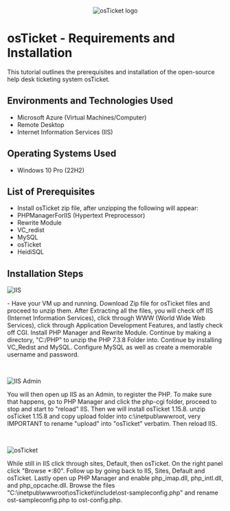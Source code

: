 <p align="center">
<img src="https://i.imgur.com/Clzj7Xs.png" alt="osTicket logo"/>
</p>

<h1>osTicket - Requirements and Installation</h1>
This tutorial outlines the prerequisites and installation of the open-source help desk ticketing system osTicket.<br />

<h2>Environments and Technologies Used</h2>

- Microsoft Azure (Virtual Machines/Computer)
- Remote Desktop
- Internet Information Services (IIS)

<h2>Operating Systems Used </h2>

- Windows 10 Pro</b> (22H2)

<h2>List of Prerequisites</h2>

- Install osTicket zip file, after unzipping the following will appear:
- PHPManagerForIIS (Hypertext Preprocessor)
- Rewrite Module
- VC_redist
- MySQL
- osTicket
- HeidiSQL

<h2>Installation Steps</h2>

<p>
  
![IIS](https://github.com/user-attachments/assets/0e8aaea3-22a9-4e98-86b5-0861e943333a)

</p>
<p>
- Have your VM up and running. Download Zip file for osTicket files and proceed to unzip them. After Extracting all the files, you will check off IIS (Internet Information Services), click through WWW (World Wide Web Services), click through Application Development Features, and lastly check off CGI. Install PHP Manager and Rewrite Module. Continue by making a directory, "C:/PHP" to unzip the PHP 7.3.8 Folder into. Continue by installing VC_Redist and MySQL. Configure MySQL as well as create a memorable username and password.
</p>
<br />

<p>

![IIS Admin](https://github.com/user-attachments/assets/3f9c8e4b-ebe7-4989-8b03-fbb319ee454b)

</p>
<p>
You will then open up IIS as an Admin, to register the PHP. To make sure that happens, go to PHP Manager and click the php-cgi folder, proceed to stop and start to "reload" IIS. Then we will install osTicket 1.15.8. unzip osTicket 1.15.8 and copy upload folder into c:\inetpub\wwwroot, very IMPORTANT to rename "upload" into "osTicket" verbatim. Then reload IIS.
</p>
<br />

<p>

![osTicket](https://github.com/user-attachments/assets/70d5b995-80d8-4228-83c0-33685f07a64b)

</p>
<p>
While still in IIS click through sites, Default, then osTicket. On the right panel click "Browse *:80". Follow up by going back to IIS, Sites, Default and osTicket. Lastly open up PHP Manager and enable php_imap.dll, php_intl.dll, and php_opcache.dll. Browse the files "C:\inetpub\wwwroot\osTicket\include\ost-sampleconfig.php" and rename ost-sampleconfig.php to ost-config.php. 
</p>
<br />
